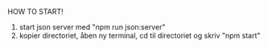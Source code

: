 HOW TO START!

1. start json server med "npm run json:server"
2. kopier directoriet, åben ny terminal, cd til directoriet og skriv "npm start"
